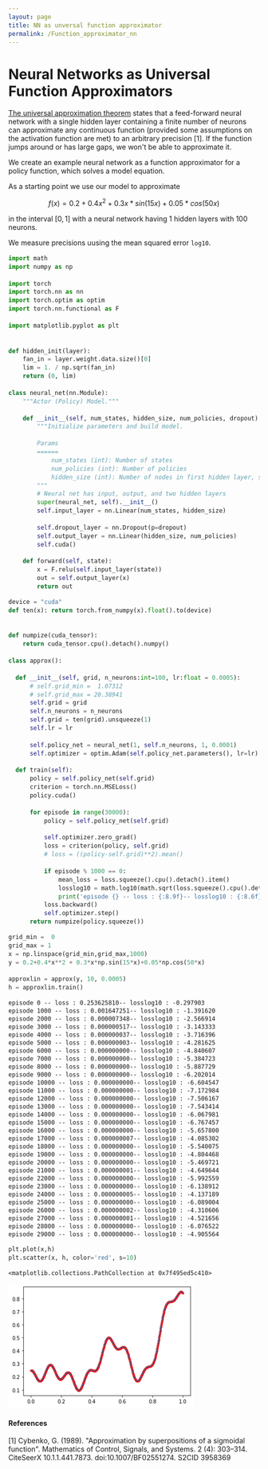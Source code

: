 ```yaml
---
layout: page
title: NN as unversal function approximator
permalink: /Function_approximator_nn
---
```


# Neural Networks as Universal Function Approximators

[The universal approximation theorem](https://en.wikipedia.org/wiki/Universal_approximation_theorem) states that a feed-forward neural network with a single hidden layer containing a finite number of neurons can approximate any continuous function (provided some assumptions on the activation function are met) to an arbitrary precision [1]. If the function jumps around or has large gaps, we won't be able to approximate it.


We create an example neural network as a function approximator for a policy function, which solves a model equation. 

As a starting point we use our model to approximate 

$$f(x) = 0.2+0.4x^2 + 0.3x*sin(15x)+0.05*cos(50x)$$ 

in the interval $[0, 1]$ with a neural network having 1 hidden layers with 100 neurons.

We  measure precisions uusing the mean squared error `log10`.

```python
import math
import numpy as np

import torch
import torch.nn as nn
import torch.optim as optim
import torch.nn.functional as F

import matplotlib.pyplot as plt


def hidden_init(layer):
    fan_in = layer.weight.data.size()[0]
    lim = 1. / np.sqrt(fan_in)
    return (0, lim)

class neural_net(nn.Module):
    """Actor (Policy) Model."""

    def __init__(self, num_states, hidden_size, num_policies, dropout):
        """Initialize parameters and build model.

        Params
        ======
            num_states (int): Number of states
            num_policies (int): Number of policies
            hidden_size (int): Number of nodes in first hidden layer, sequential ones will have proportionally less
        """
        # Neural net has input, output, and two hidden layers
        super(neural_net, self).__init__()
        self.input_layer = nn.Linear(num_states, hidden_size)
 
        self.dropout_layer = nn.Dropout(p=dropout)
        self.output_layer = nn.Linear(hidden_size, num_policies)
        self.cuda()

    def forward(self, state):
        x = F.relu(self.input_layer(state))
        out = self.output_layer(x)
        return out
```

```python
device = "cuda"
def ten(x): return torch.from_numpy(x).float().to(device)


def numpize(cuda_tensor):
    return cuda_tensor.cpu().detach().numpy()

class approx():
   
  def __init__(self, grid, n_neurons:int=100, lr:float = 0.0005):
      # self.grid_min =  1.07312 
      # self.grid_max = 20.38941
      self.grid = grid
      self.n_neurons = n_neurons
      self.grid = ten(grid).unsqueeze(1)
      self.lr = lr

      self.policy_net = neural_net(1, self.n_neurons, 1, 0.0001)
      self.optimizer = optim.Adam(self.policy_net.parameters(), lr=lr)
                  
  def train(self):
      policy = self.policy_net(self.grid)
      criterion = torch.nn.MSELoss()
      policy.cuda()

      for episode in range(30000):
          policy = self.policy_net(self.grid)

          self.optimizer.zero_grad()
          loss = criterion(policy, self.grid)
          # loss = ((policy-self.grid)**2).mean()

          if episode % 1000 == 0:
              mean_loss = loss.squeeze().cpu().detach().item()
              losslog10 = math.log10(math.sqrt(loss.squeeze().cpu().detach().item()))
              print('episode {} -- loss : {:8.9f}-- losslog10 : {:8.6f}'.format(episode, mean_loss, losslog10))
          loss.backward()
          self.optimizer.step()
      return numpize(policy.squeeze())
```

```python
grid_min =  0 
grid_max = 1
x = np.linspace(grid_min,grid_max,1000)
y = 0.2+0.4*x**2 + 0.3*x*np.sin(15*x)+0.05*np.cos(50*x)

approxlin = approx(y, 10, 0.0005)
h = approxlin.train()
```

    episode 0 -- loss : 0.253625810-- losslog10 : -0.297903
    episode 1000 -- loss : 0.001647251-- losslog10 : -1.391620
    episode 2000 -- loss : 0.000007348-- losslog10 : -2.566914
    episode 3000 -- loss : 0.000000517-- losslog10 : -3.143333
    episode 4000 -- loss : 0.000000037-- losslog10 : -3.716396
    episode 5000 -- loss : 0.000000003-- losslog10 : -4.281625
    episode 6000 -- loss : 0.000000000-- losslog10 : -4.840607
    episode 7000 -- loss : 0.000000000-- losslog10 : -5.384723
    episode 8000 -- loss : 0.000000000-- losslog10 : -5.887729
    episode 9000 -- loss : 0.000000000-- losslog10 : -6.202014
    episode 10000 -- loss : 0.000000000-- losslog10 : -6.604547
    episode 11000 -- loss : 0.000000000-- losslog10 : -7.172984
    episode 12000 -- loss : 0.000000000-- losslog10 : -7.506167
    episode 13000 -- loss : 0.000000000-- losslog10 : -7.543414
    episode 14000 -- loss : 0.000000000-- losslog10 : -6.067981
    episode 15000 -- loss : 0.000000000-- losslog10 : -6.767457
    episode 16000 -- loss : 0.000000000-- losslog10 : -5.657800
    episode 17000 -- loss : 0.000000007-- losslog10 : -4.085302
    episode 18000 -- loss : 0.000000000-- losslog10 : -5.540075
    episode 19000 -- loss : 0.000000000-- losslog10 : -4.804468
    episode 20000 -- loss : 0.000000000-- losslog10 : -5.469721
    episode 21000 -- loss : 0.000000001-- losslog10 : -4.649644
    episode 22000 -- loss : 0.000000000-- losslog10 : -5.992559
    episode 23000 -- loss : 0.000000000-- losslog10 : -6.138912
    episode 24000 -- loss : 0.000000005-- losslog10 : -4.137189
    episode 25000 -- loss : 0.000000000-- losslog10 : -6.089004
    episode 26000 -- loss : 0.000000002-- losslog10 : -4.310606
    episode 27000 -- loss : 0.000000001-- losslog10 : -4.521656
    episode 28000 -- loss : 0.000000000-- losslog10 : -6.076522
    episode 29000 -- loss : 0.000000000-- losslog10 : -4.905564

```python
plt.plot(x,h)
plt.scatter(x, h, color='red', s=10)
```




    <matplotlib.collections.PathCollection at 0x7f495ed5c410>



![png](/_posts/Function_approximator_nn_files/Function_approximator_nn_4_1.png)

#### References
[1] Cybenko, G. (1989). "Approximation by superpositions of a sigmoidal function". Mathematics of Control, Signals, and Systems. 2 (4): 303–314. CiteSeerX 10.1.1.441.7873. doi:10.1007/BF02551274. S2CID 3958369

```python

```
